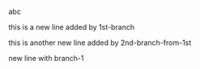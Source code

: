 abc

this is a new line added by 1st-branch

this is another new line added by 2nd-branch-from-1st

new line with branch-1
